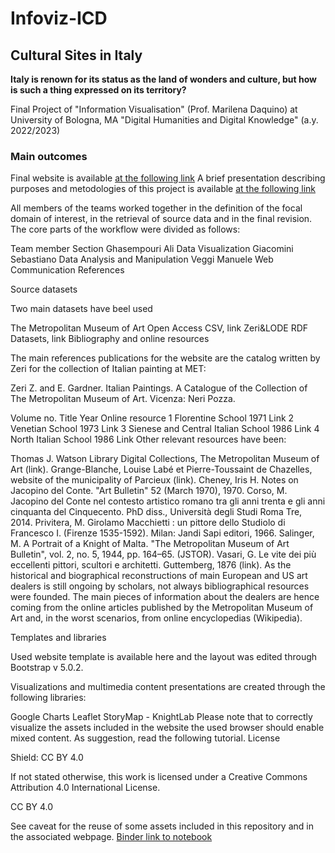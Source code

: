 # Infoviz-ICD

<h2>Cultural Sites in Italy</h2>

<b>Italy is renown for its status as the land of wonders and culture, but how is such a thing expressed on its territory?</b>

Final Project of "Information Visualisation" (Prof. Marilena Daquino) at University of Bologna, MA "Digital Humanities and Digital Knowledge" (a.y. 2022/2023)

<h3>Main outcomes</h3>

Final website is available <a href="https://infoviz-icd.github.io/Infoviz-ICD/#">at the following link</a>
A brief presentation describing purposes and metodologies of this project is available <a href="https://github.com/Infoviz-ICD/Infoviz-ICD/blob/c5a8d3fffd932590947823cc30ca5a7cd87a57f8/documentation.ipynb">at the following link</a>


All members of the teams worked together in the definition of the focal domain of interest, in the retrieval of source data and in the final revision. The core parts of the workflow were divided as follows:

Team member	Section
Ghasempouri Ali	Data Visualization
Giacomini Sebastiano	Data Analysis and Manipulation
Veggi Manuele	Web Communication
References

Source datasets

Two main datasets have beel used

The Metropolitan Museum of Art Open Access CSV, link
Zeri&LODE RDF Datasets, link
Bibliography and online resources

The main references publications for the website are the catalog written by Zeri for the collection of Italian painting at MET:

Zeri Z. and E. Gardner. Italian Paintings. A Catalogue of the Collection of The Metropolitan Museum of Art. Vicenza: Neri Pozza.

Volume no.	Title	Year	Online resource
1	Florentine School	1971	Link
2	Venetian School	1973	Link
3	Sienese and Central Italian School	1986	Link
4	North Italian School	1986	Link
Other relevant resources have been:

Thomas J. Watson Library Digital Collections, The Metropolitan Museum of Art (link).
Grange-Blanche, Louise Labé et Pierre-Toussaint de Chazelles, website of the municipality of Parcieux (link).
Cheney, Iris H. Notes on Jacopino del Conte. "Art Bulletin" 52 (March 1970), 1970.
Corso, M. Jacopino del Conte nel contesto artistico romano tra gli anni trenta e gli anni cinquanta del Cinquecento. PhD diss., Università degli Studi Roma Tre, 2014.
Privitera, M. Girolamo Macchietti : un pittore dello Studiolo di Francesco I. (Firenze 1535-1592). Milan: Jandi Sapi editori, 1966.
Salinger, M. A Portrait of a Knight of Malta. "The Metropolitan Museum of Art Bulletin", vol. 2, no. 5, 1944, pp. 164–65. (JSTOR).
Vasari, G. Le vite dei più eccellenti pittori, scultori e architetti. Guttemberg, 1876 (link).
As the historical and biographical reconstructions of main European and US art dealers is still ongoing by scholars, not always bibliographical resources were founded. The main pieces of information about the dealers are hence coming from the online articles published by the Metropolitan Museum of Art and, in the worst scenarios, from online encyclopedias (Wikipedia).

Templates and libraries

Used website template is available here and the layout was edited through Bootstrap v 5.0.2.

Visualizations and multimedia content presentations are created through the following libraries:

Google Charts
Leaflet
StoryMap - KnightLab
Please note that to correctly visualize the assets included in the website the used browser should enable mixed content. As suggestion, read the following tutorial.
License

Shield: CC BY 4.0

If not stated otherwise, this work is licensed under a Creative Commons Attribution 4.0 International License.

CC BY 4.0

See caveat for the reuse of some assets included in this repository and in the associated webpage.
[Binder link to notebook](https://mybinder.org/v2/gh/Infoviz-ICD/Infoviz-ICD/f6126f0846aa5e1589a1f3f51ccfaa7c44c903b3?urlpath=lab%2Ftree%2Fdocumentation.ipynb)
